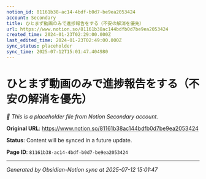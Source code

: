 ```yaml
---
notion_id: 81161b38-ac14-4bdf-b0d7-be9ea2053424
account: Secondary
title: ひとまず動画のみで進捗報告をする（不安の解消を優先）
url: https://www.notion.so/81161b38ac144bdfb0d7be9ea2053424
created_time: 2024-01-23T02:29:00.000Z
last_edited_time: 2024-01-23T02:49:00.000Z
sync_status: placeholder
sync_time: 2025-07-12T15:01:47.404980
---
```


# ひとまず動画のみで進捗報告をする（不安の解消を優先）

*🔄 This is a placeholder file from Notion Secondary account.*

**Original URL**: https://www.notion.so/81161b38ac144bdfb0d7be9ea2053424

**Status**: Content will be synced in a future update.

**Page ID**: `81161b38-ac14-4bdf-b0d7-be9ea2053424`

---

*Generated by Obsidian-Notion sync at 2025-07-12 15:01:47*
